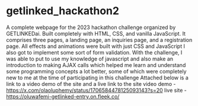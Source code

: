 # getlinked_hackathon2
A complete webpage for the 2023 hackathon challenge organized by GETLINKEDai. Built completely with HTML, CSS, and vanilla JavaScript. 
It comprises three pages, a landing page, an inquiries page, and a registration page. All effects and animations were built with just CSS and JavaScript
I also got to implement some sort of form validation. 
With the challenge, I was able to put to use my knowledge of javascript and also make an introduction to making AJAX calls which helped me learn and understand some programming concepts a lot better, some of which were completely new to me at the time of participating in this challenge
Attached below is a link to a video demo of the site and a live link to the site
video demo - https://x.com/olaoluphemy/status/1706584478125093143?s=20
live site - https://oluwafemi-getlinked-entry.on.fleek.co/
